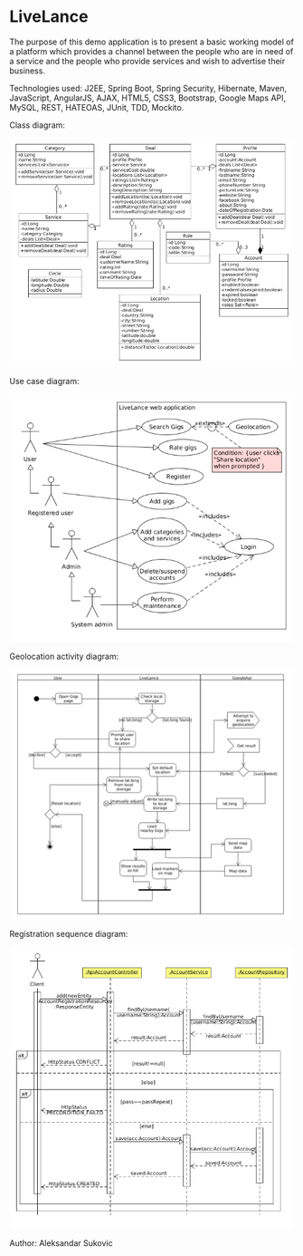 # LiveLance

The purpose of this demo application is to present a basic working model of a platform which provides a channel between the people who are in need of a service and the people who	provide services and wish to advertise their business. 

Technologies used: J2EE, Spring Boot, Spring Security, Hibernate, Maven, JavaScript, AngularJS, AJAX, HTML5, CSS3, Bootstrap, Google Maps API, MySQL, REST, HATEOAS, JUnit, TDD, Mockito.

Class diagram:

![alt tag](https://raw.githubusercontent.com/zale144/livelance/master/UML_diagrams/class.png)

Use case diagram:

![alt tag](https://raw.githubusercontent.com/zale144/livelance/master/UML_diagrams/useCase.png)

Geolocation activity diagram:

![alt tag](https://raw.githubusercontent.com/zale144/livelance/master/UML_diagrams/geolocation.png)

Registration sequence diagram:

![alt tag](https://raw.githubusercontent.com/zale144/livelance/master/UML_diagrams/register.png)

Author: Aleksandar Sukovic
